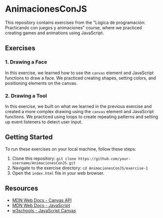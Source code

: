 # AnimacionesConJS

This repository contains exercises from the "Lógica de programación: Practicando con juegos y animaciones" course, where we practiced creating games and animations using JavaScript.

## Exercises

### 1. Drawing a Face

In this exercise, we learned how to use the `canvas` element and JavaScript functions to draw a face. We practiced creating shapes, setting colors, and positioning elements on the canvas.

### 2. Drawing a Tool

In this exercise, we built on what we learned in the previous exercise and created a more complex drawing using the `canvas` element and JavaScript functions. We practiced using loops to create repeating patterns and setting up event listeners to detect user input.

## Getting Started

To run these exercises on your local machine, follow these steps:

1. Clone this repository: `git clone https://github.com/your-username/AnimacionesConJS.git`
2. Navigate to the exercise directory: `cd AnimacionesConJS/exercise-1`
3. Open the `index.html` file in your web browser.

## Resources

- [MDN Web Docs - Canvas API](https://developer.mozilla.org/en-US/docs/Web/API/Canvas_API)
- [MDN Web Docs - JavaScript](https://developer.mozilla.org/en-US/docs/Web/JavaScript)
- [w3schools - JavaScript Canvas](https://www.w3schools.com/js/js_canvas.asp)
